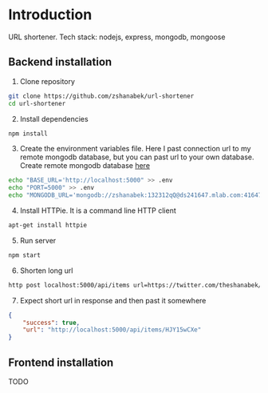 # Introduction

URL shortener. Tech stack: nodejs, express, mongodb, mongoose

## Backend installation

1. Clone repository

```bash
git clone https://github.com/zshanabek/url-shortener
cd url-shortener
```

2. Install dependencies

```bash
npm install
```

3. Create the environment variables file. Here I past connection url to my remote mongodb database, but you can past url to your own database. Create remote mongodb database [here](https://www.mlab.com)

```bash
echo "BASE_URL='http://localhost:5000" >> .env
echo "PORT=5000" >> .env
echo "MONGODB_URL='mongodb://zshanabek:132312qQ@ds241647.mlab.com:41647/nodejs-url-shortener" >> .env
```

4. Install HTTPie. It is a command line HTTP client

```bash
apt-get install httpie
```

5. Run server

```bash
npm start
```

6. Shorten long url

```bash
http post localhost:5000/api/items url=https://twitter.com/theshanabek/status/1180694065014349825
```

7. Expect short url in response and then past it somewhere

```json
{
    "success": true,
    "url": "http://localhost:5000/api/items/HJY15wCXe"
}
```

## Frontend installation

TODO

